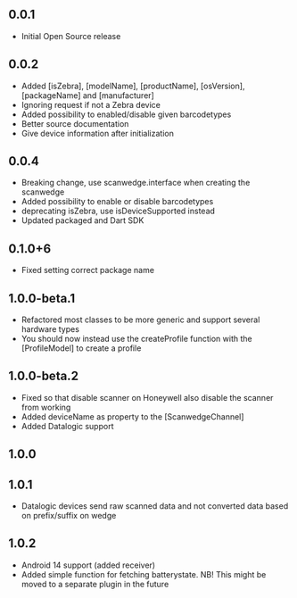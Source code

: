 ## 0.0.1
* Initial Open Source release

## 0.0.2
* Added [isZebra], [modelName], [productName], [osVersion], [packageName] and [manufacturer]
* Ignoring request if not a Zebra device
* Added possibility to enabled/disable given barcodetypes
* Better source documentation
* Give device information after initialization

## 0.0.4
* Breaking change, use scanwedge.interface when creating the scanwedge
* Added possibility to enable or disable barcodetypes
* deprecating isZebra, use isDeviceSupported instead
* Updated packaged and Dart SDK

## 0.1.0+6
* Fixed setting correct package name

## 1.0.0-beta.1
* Refactored most classes to be more generic and support several hardware types
* You should now instead use the createProfile function with the [ProfileModel] to create a profile

## 1.0.0-beta.2
* Fixed so that disable scanner on Honeywell also disable the scanner from working
* Added deviceName as property to the [ScanwedgeChannel]
* Added Datalogic support

## 1.0.0

## 1.0.1
* Datalogic devices send raw scanned data and not converted data based on prefix/suffix on wedge

## 1.0.2
* Android 14 support (added receiver)
* Added simple function for fetching batterystate. NB! This might be moved to a separate plugin in the future